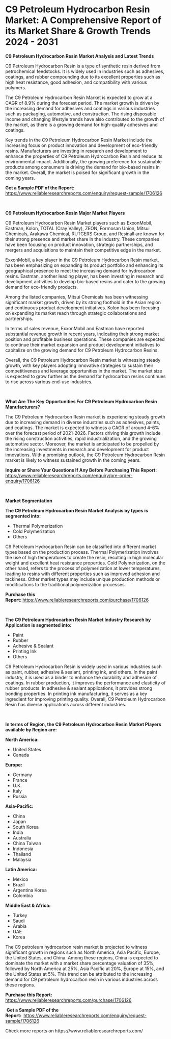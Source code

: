 <p><h1>C9 Petroleum Hydrocarbon Resin Market: A Comprehensive Report of its Market Share & Growth Trends 2024 - 2031</h1></p><p><strong>C9 Petroleum Hydrocarbon Resin Market Analysis and Latest Trends</strong></p>
<p><p>C9 Petroleum Hydrocarbon Resin is a type of synthetic resin derived from petrochemical feedstocks. It is widely used in industries such as adhesives, coatings, and rubber compounding due to its excellent properties such as high heat resistance, good adhesion, and compatibility with various polymers.</p><p>The C9 Petroleum Hydrocarbon Resin Market is expected to grow at a CAGR of 8.9% during the forecast period. The market growth is driven by the increasing demand for adhesives and coatings in various industries such as packaging, automotive, and construction. The rising disposable income and changing lifestyle trends have also contributed to the growth of the market, as there is a growing demand for high-quality adhesives and coatings.</p><p>Key trends in the C9 Petroleum Hydrocarbon Resin Market include the increasing focus on product innovation and development of eco-friendly resins. Manufacturers are investing in research and development to enhance the properties of C9 Petroleum Hydrocarbon Resin and reduce its environmental impact. Additionally, the growing preference for sustainable products among consumers is driving the demand for bio-based resins in the market. Overall, the market is poised for significant growth in the coming years.</p></p>
<p><strong>Get a Sample PDF of the Report:&nbsp;</strong> <a href="https://www.reliableresearchreports.com/enquiry/request-sample/1706126">https://www.reliableresearchreports.com/enquiry/request-sample/1706126</a></p>
<p>&nbsp;</p>
<p><strong>C9 Petroleum Hydrocarbon Resin Major Market Players</strong></p>
<p><p>C9 Petroleum Hydrocarbon Resin Market players such as ExxonMobil, Eastman, Kolon, TOTAL (Cray Valley), ZEON, Formosan Union, Mitsui Chemicals, Arakawa Chemical, RUTGERS Group, and Resinall are known for their strong presence and market share in the industry. These companies have been focusing on product innovation, strategic partnerships, and mergers and acquisitions to maintain their competitive edge in the market.</p><p>ExxonMobil, a key player in the C9 Petroleum Hydrocarbon Resin market, has been emphasizing on expanding its product portfolio and enhancing its geographical presence to meet the increasing demand for hydrocarbon resins. Eastman, another leading player, has been investing in research and development activities to develop bio-based resins and cater to the growing demand for eco-friendly products.</p><p>Among the listed companies, Mitsui Chemicals has been witnessing significant market growth, driven by its strong foothold in the Asian region and continuous product development initiatives. Kolon has been focusing on expanding its market reach through strategic collaborations and partnerships.</p><p>In terms of sales revenue, ExxonMobil and Eastman have reported substantial revenue growth in recent years, indicating their strong market position and profitable business operations. These companies are expected to continue their market expansion and product development initiatives to capitalize on the growing demand for C9 Petroleum Hydrocarbon Resins.</p><p>Overall, the C9 Petroleum Hydrocarbon Resin market is witnessing steady growth, with key players adopting innovative strategies to sustain their competitiveness and leverage opportunities in the market. The market size is expected to grow further as the demand for hydrocarbon resins continues to rise across various end-use industries.</p></p>
<p>&nbsp;</p>
<p><strong>What Are The Key Opportunities For C9 Petroleum Hydrocarbon Resin Manufacturers?</strong></p>
<p><p>The C9 Petroleum Hydrocarbon Resin market is experiencing steady growth due to increasing demand in diverse industries such as adhesives, paints, and coatings. The market is expected to witness a CAGR of around 4-6% over the forecast period of 2021-2026. Factors driving this growth include the rising construction activities, rapid industrialization, and the growing automotive sector. Moreover, the market is anticipated to be propelled by the increasing investments in research and development for product innovations. With a promising outlook, the C9 Petroleum Hydrocarbon Resin market is likely to witness sustained growth in the coming years.</p></p>
<p><strong>Inquire or Share Your Questions If Any Before Purchasing This Report:</strong> <a href="https://www.reliableresearchreports.com/enquiry/pre-order-enquiry/1706126">https://www.reliableresearchreports.com/enquiry/pre-order-enquiry/1706126</a></p>
<p>&nbsp;</p>
<p><strong>Market Segmentation</strong></p>
<p><strong>The C9 Petroleum Hydrocarbon Resin Market Analysis by types is segmented into:</strong></p>
<p><ul><li>Thermal Polymerization</li><li>Cold Polymerization</li><li>Others</li></ul></p>
<p><p>C9 Petroleum Hydrocarbon Resin can be classified into different market types based on the production process. Thermal Polymerization involves the use of high temperatures to create the resin, resulting in high molecular weight and excellent heat resistance properties. Cold Polymerization, on the other hand, refers to the process of polymerization at lower temperatures, leading to resins with different properties such as improved adhesion and tackiness. Other market types may include unique production methods or modifications to the traditional polymerization processes.</p></p>
<p><strong>Purchase this Report:&nbsp;</strong><a href="https://www.reliableresearchreports.com/purchase/1706126">https://www.reliableresearchreports.com/purchase/1706126</a></p>
<p>&nbsp;</p>
<p><strong>The C9 Petroleum Hydrocarbon Resin Market Industry Research by Application is segmented into:</strong></p>
<p><ul><li>Paint</li><li>Rubber</li><li>Adhesive & Sealant</li><li>Printing Ink</li><li>Others</li></ul></p>
<p><p>C9 Petroleum Hydrocarbon Resin is widely used in various industries such as paint, rubber, adhesive & sealant, printing ink, and others. In the paint industry, it is used as a binder to enhance the durability and adhesion of coatings. In rubber production, it improves the performance and elasticity of rubber products. In adhesive & sealant applications, it provides strong bonding properties. In printing ink manufacturing, it serves as a key ingredient for improving printing quality. Overall, C9 Petroleum Hydrocarbon Resin has diverse applications across different industries.</p></p>
<p>&nbsp;</p>
<p><strong>In terms of Region, the C9 Petroleum Hydrocarbon Resin Market Players available by Region are:</strong></p>
<p>
    <p> <strong> North America: </strong>
        <ul>
            <li>United States</li>
            <li>Canada</li>
        </ul>
        </p> 
    <p> <strong> Europe: </strong>
        <ul>
            <li>Germany</li>
            <li>France</li>
            <li>U.K.</li>
            <li>Italy</li>
            <li>Russia</li>
        </ul>
        </p> 
    <p> <strong> Asia-Pacific: </strong>
        <ul>
            <li>China</li>
            <li>Japan</li>
            <li>South Korea</li>
            <li>India</li>
            <li>Australia</li>
            <li>China Taiwan</li>
            <li>Indonesia</li>
            <li>Thailand</li>
            <li>Malaysia</li>
        </ul>
        </p> 
    <p> <strong> Latin America: </strong>
        <ul>
            <li>Mexico</li>
            <li>Brazil</li>
            <li>Argentina Korea</li>
            <li>Colombia</li>
        </ul>
        </p> 
    <p> <strong> Middle East & Africa: </strong>
        <ul>
            <li>Turkey</li>
            <li>Saudi</li>
            <li>Arabia</li>
            <li>UAE</li>
            <li>Korea</li>
        </ul>
    </p>
    </p>
<p><p>The C9 petroleum hydrocarbon resin market is projected to witness significant growth in regions such as North America, Asia Pacific, Europe, the United States, and China. Among these regions, China is expected to dominate the market with a market share percentage valuation of 35%, followed by North America at 25%, Asia Pacific at 20%, Europe at 15%, and the United States at 5%. This trend can be attributed to the increasing demand for C9 petroleum hydrocarbon resin in various industries across these regions.</p></p>
<p><strong>Purchase this Report: </strong><a href="https://www.reliableresearchreports.com/purchase/1706126">https://www.reliableresearchreports.com/purchase/1706126</a></p>
<p>&nbsp;<strong>Get a Sample PDF of the Report:&nbsp;&nbsp;</strong><a href="https://www.reliableresearchreports.com/enquiry/request-sample/1706126">https://www.reliableresearchreports.com/enquiry/request-sample/1706126</a></p>
<p><strong></strong></p>
<p>Check more reports on https://www.reliableresearchreports.com/</p>